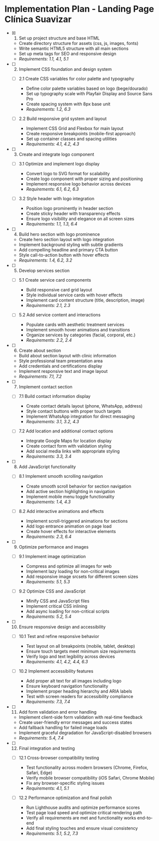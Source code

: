 # Implementation Plan - Landing Page Clínica Suavizar

- [x] 1. Set up project structure and base HTML





  - Create directory structure for assets (css, js, images, fonts)
  - Write semantic HTML5 structure with all main sections
  - Set up meta tags for SEO and responsive design
  - _Requirements: 1.1, 4.1, 5.1_

- [ ] 2. Implement CSS foundation and design system
  - [ ] 2.1 Create CSS variables for color palette and typography
    - Define color palette variables based on logo (bege/dourado)
    - Set up typography scale with Playfair Display and Source Sans Pro
    - Create spacing system with 8px base unit
    - _Requirements: 1.2, 6.3_

  - [ ] 2.2 Build responsive grid system and layout
    - Implement CSS Grid and Flexbox for main layout
    - Create responsive breakpoints (mobile-first approach)
    - Set up container classes and spacing utilities
    - _Requirements: 4.1, 4.2, 4.3_

- [ ] 3. Create and integrate logo component
  - [ ] 3.1 Optimize and implement logo display
    - Convert logo to SVG format for scalability
    - Create logo component with proper sizing and positioning
    - Implement responsive logo behavior across devices
    - _Requirements: 6.1, 6.2, 6.3_

  - [ ] 3.2 Style header with logo integration
    - Position logo prominently in header section
    - Create sticky header with transparency effects
    - Ensure logo visibility and elegance on all screen sizes
    - _Requirements: 1.1, 1.3, 6.4_

- [ ] 4. Build hero section with logo prominence
  - Create hero section layout with logo integration
  - Implement background styling with subtle gradients
  - Add compelling headline and primary CTA button
  - Style call-to-action button with hover effects
  - _Requirements: 1.4, 6.2, 3.2_

- [ ] 5. Develop services section
  - [ ] 5.1 Create service card components
    - Build responsive card grid layout
    - Style individual service cards with hover effects
    - Implement card content structure (title, description, image)
    - _Requirements: 2.1, 2.3_

  - [ ] 5.2 Add service content and interactions
    - Populate cards with aesthetic treatment services
    - Implement smooth hover animations and transitions
    - Organize services by categories (facial, corporal, etc.)
    - _Requirements: 2.2, 2.4_

- [ ] 6. Create about section
  - Build about section layout with clinic information
  - Style professional team presentation area
  - Add credentials and certifications display
  - Implement responsive text and image layout
  - _Requirements: 7.1, 7.2_

- [ ] 7. Implement contact section
  - [ ] 7.1 Build contact information display
    - Create contact details layout (phone, WhatsApp, address)
    - Style contact buttons with proper touch targets
    - Implement WhatsApp integration for direct messaging
    - _Requirements: 3.1, 3.2, 4.3_

  - [ ] 7.2 Add location and additional contact options
    - Integrate Google Maps for location display
    - Create contact form with validation styling
    - Add social media links with appropriate styling
    - _Requirements: 3.3, 3.4_

- [ ] 8. Add JavaScript functionality
  - [ ] 8.1 Implement smooth scrolling navigation
    - Create smooth scroll behavior for section navigation
    - Add active section highlighting in navigation
    - Implement mobile menu toggle functionality
    - _Requirements: 1.4, 4.3_

  - [ ] 8.2 Add interactive animations and effects
    - Implement scroll-triggered animations for sections
    - Add logo entrance animation on page load
    - Create hover effects for interactive elements
    - _Requirements: 2.3, 6.4_

- [ ] 9. Optimize performance and images
  - [ ] 9.1 Implement image optimization
    - Compress and optimize all images for web
    - Implement lazy loading for non-critical images
    - Add responsive image srcsets for different screen sizes
    - _Requirements: 5.1, 5.3_

  - [ ] 9.2 Optimize CSS and JavaScript
    - Minify CSS and JavaScript files
    - Implement critical CSS inlining
    - Add async loading for non-critical scripts
    - _Requirements: 5.2, 5.4_

- [ ] 10. Ensure responsive design and accessibility
  - [ ] 10.1 Test and refine responsive behavior
    - Test layout on all breakpoints (mobile, tablet, desktop)
    - Ensure touch targets meet minimum size requirements
    - Verify logo and text legibility across devices
    - _Requirements: 4.1, 4.2, 4.4, 6.3_

  - [ ] 10.2 Implement accessibility features
    - Add proper alt text for all images including logo
    - Ensure keyboard navigation functionality
    - Implement proper heading hierarchy and ARIA labels
    - Test with screen readers for accessibility compliance
    - _Requirements: 7.3, 7.4_

- [ ] 11. Add form validation and error handling
  - Implement client-side form validation with real-time feedback
  - Create user-friendly error messages and success states
  - Add fallback handling for failed image loads
  - Implement graceful degradation for JavaScript-disabled browsers
  - _Requirements: 5.4, 7.4_

- [ ] 12. Final integration and testing
  - [ ] 12.1 Cross-browser compatibility testing
    - Test functionality across modern browsers (Chrome, Firefox, Safari, Edge)
    - Verify mobile browser compatibility (iOS Safari, Chrome Mobile)
    - Fix any browser-specific styling issues
    - _Requirements: 4.1, 5.1_

  - [ ] 12.2 Performance optimization and final polish
    - Run Lighthouse audits and optimize performance scores
    - Test page load speed and optimize critical rendering path
    - Verify all requirements are met and functionality works end-to-end
    - Add final styling touches and ensure visual consistency
    - _Requirements: 5.1, 5.2, 7.3_